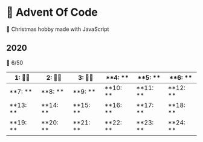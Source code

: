 
# 🌠 Advent Of Code 
🎄 Christmas hobby made with JavaScript

## 2020 

🌟 6/50 

|**1: 🌟🌟**|**2: 🌟🌟**|**3: 🌟🌟**|**4: **|**5: **|**6: **|
|---|---|---|---|---|---|
|**7: **|**8: **|**9: **|**10: **|**11: **|**12: **|
|**13: **|**14: **|**15: **|**16: **|**17: **|**18: **|
|**19: **|**20: **|**21: **|**22: **|**23: **|**24: **|
 
